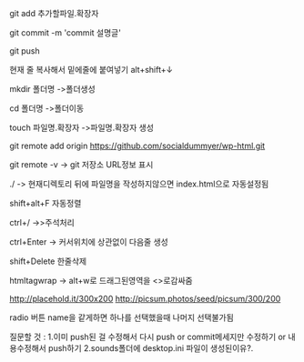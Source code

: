 git add 추가할파일.확장자

git commit -m 'commit 설명글'

git push






현재 줄 복사해서 밑에줄에 붙여넣기 alt+shift+↓




mkdir 폴더명  ->폴더생성

cd 폴더명 ->폴더이동

touch 파일명.확장자 ->파일명.확장자 생성


git remote add origin https://github.com/socialdummyer/wp-html.git

git remote -v   -> git 저장소 URL정보 표시



./    -> 현재디렉토리 뒤에 파일명을 작성하지않으면 index.html으로 자동설정됨


shift+alt+F  자동정렬

ctrl+/  ->>주석처리

ctrl+Enter -> 커서위치에 상관없이 다음줄 생성

shift+Delete 한줄삭제


htmltagwrap -> alt+w로 드래그된영역을 <>로감싸줌





http://placehold.it/300x200
http://picsum.photos/seed/picsum/300/200

radio 버튼 name을 같게하면 하나를 선택했을때 나머지 선택불가됨


질문할 것 : 
1.이미 push된 걸 수정해서 다시 push or commit메세지만 수정하기 or 내용수정해서 push하기
2.sounds폴더에 desktop.ini 파일이 생성된이유?.





